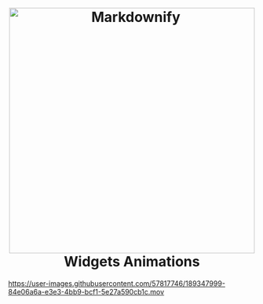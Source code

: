 
<h1 align="center">
  <br>
  <a href="http://www.amitmerchant.com/electron-markdownify"><img src="https://pbs.twimg.com/media/Eu7e3mQVgAImK2o.png" alt="Markdownify" width="500"></a>
  <br>
  Widgets Animations
  <br>
</h1>


https://user-images.githubusercontent.com/57817746/189347999-84e06a6a-e3e3-4bb9-bcf1-5e27a590cb1c.mov

